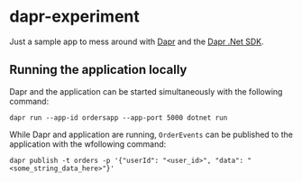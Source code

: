 # dapr-experiment
Just a sample app to mess around with [Dapr](https://github.com/dapr/dapr) and the [Dapr .Net SDK](https://github.com/dapr/dotnet-sdk).

## Running the application locally
Dapr and the application can be started simultaneously with the following command:
```
dapr run --app-id ordersapp --app-port 5000 dotnet run
```

While Dapr and application are running, `OrderEvents` can be published to the application with the wfollowing command:
```
dapr publish -t orders -p '{"userId": "<user_id>", "data": "<some_string_data_here>"}'
```